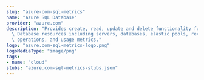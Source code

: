 ```yaml
---
slug: "azure-com-sql-metrics"
name: "Azure SQL Database"
provider: "azure.com"
description: "Provides create, read, update and delete functionality for Azure SQL\
  \ Database resources including servers, databases, elastic pools, recommendations,\
  \ operations, and usage metrics."
logo: "azure.com-sql-metrics-logo.png"
logoMediaType: "image/png"
tags:
- name: "cloud"
stubs: "azure.com-sql-metrics-stubs.json"
---
```

